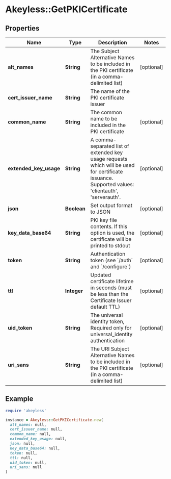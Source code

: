 # Akeyless::GetPKICertificate

## Properties

| Name | Type | Description | Notes |
| ---- | ---- | ----------- | ----- |
| **alt_names** | **String** | The Subject Alternative Names to be included in the PKI certificate (in a comma-delimited list) | [optional] |
| **cert_issuer_name** | **String** | The name of the PKI certificate issuer |  |
| **common_name** | **String** | The common name to be included in the PKI certificate | [optional] |
| **extended_key_usage** | **String** | A comma-separated list of extended key usage requests which will be used for certificate issuance. Supported values: &#39;clientauth&#39;, &#39;serverauth&#39;. | [optional] |
| **json** | **Boolean** | Set output format to JSON | [optional] |
| **key_data_base64** | **String** | PKI key file contents. If this option is used, the certificate will be printed to stdout | [optional] |
| **token** | **String** | Authentication token (see &#x60;/auth&#x60; and &#x60;/configure&#x60;) | [optional] |
| **ttl** | **Integer** | Updated certificate lifetime in seconds (must be less than the Certificate Issuer default TTL) | [optional] |
| **uid_token** | **String** | The universal identity token, Required only for universal_identity authentication | [optional] |
| **uri_sans** | **String** | The URI Subject Alternative Names to be included in the PKI certificate (in a comma-delimited list) | [optional] |

## Example

```ruby
require 'akeyless'

instance = Akeyless::GetPKICertificate.new(
  alt_names: null,
  cert_issuer_name: null,
  common_name: null,
  extended_key_usage: null,
  json: null,
  key_data_base64: null,
  token: null,
  ttl: null,
  uid_token: null,
  uri_sans: null
)
```


